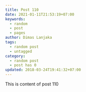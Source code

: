 ```yaml
---
title: Post 110
date: 2021-01-11T21:53:19+07:00
keywords:
  - random
  - post
  - pages
author: Dimas Lanjaka
tags:
  - random post
  - untagged
category:
  - random post
  - post has 0
updated: 2018-03-24T19:41:32+07:00
---
```

This is content of post 110
